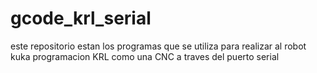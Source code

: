 # gcode_krl_serial
este repositorio estan los programas que se utiliza para realizar al robot kuka programacion KRL como una CNC a traves del puerto serial
